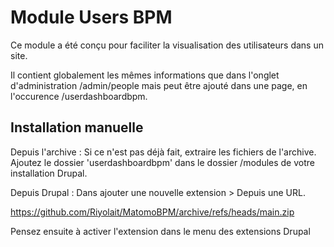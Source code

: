 # Module Users BPM

Ce module a été conçu pour faciliter la visualisation des utilisateurs dans un site.

Il contient globalement les mêmes informations que dans l'onglet d'administration /admin/people mais peut être ajouté dans une page, en l'occurence /userdashboardbpm.

## Installation manuelle

Depuis l'archive :
Si ce n'est pas déjà fait, extraire les fichiers de l'archive.
Ajoutez le dossier 'userdashboardbpm' dans le dossier /modules de votre installation Drupal.

Depuis Drupal :
Dans ajouter une nouvelle extension > Depuis une URL.

https://github.com/Riyolait/MatomoBPM/archive/refs/heads/main.zip


Pensez ensuite à activer l'extension dans le menu des extensions Drupal